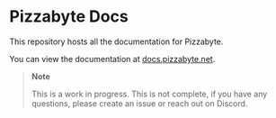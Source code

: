 # Pizzabyte Docs

This repository hosts all the documentation for Pizzabyte.

You can view the documentation at [docs.pizzabyte.net](https://docs.pizzabyte.net).

> **Note**
>
> This is a work in progress. This is not complete, if you have any questions, please create an issue or reach out on Discord.
